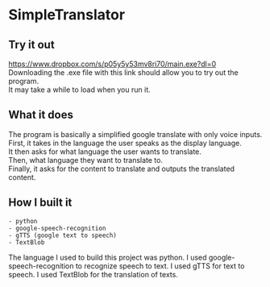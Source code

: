 # SimpleTranslator
##  Try it out
https://www.dropbox.com/s/p05y5y53mv8ri70/main.exe?dl=0 \
Downloading the .exe file with this link should allow you to try out the program.\
It may take a while to load when you run it.

## What it does
The program is basically a simplified google translate with only voice inputs. \
First, it takes in the language the user speaks as the display language. \
It then asks for what language the user wants to translate. \
Then, what language they want to translate to. \
Finally, it asks for the content to translate and outputs the translated content.

## How I built it
    - python
    - google-speech-recognition
    - gTTS (google text to speech)
    - TextBlob
The language I used to build this project was python. I used google-speech-recognition to recognize speech to text. I used gTTS for text to speech. I used TextBlob for the translation of texts.


